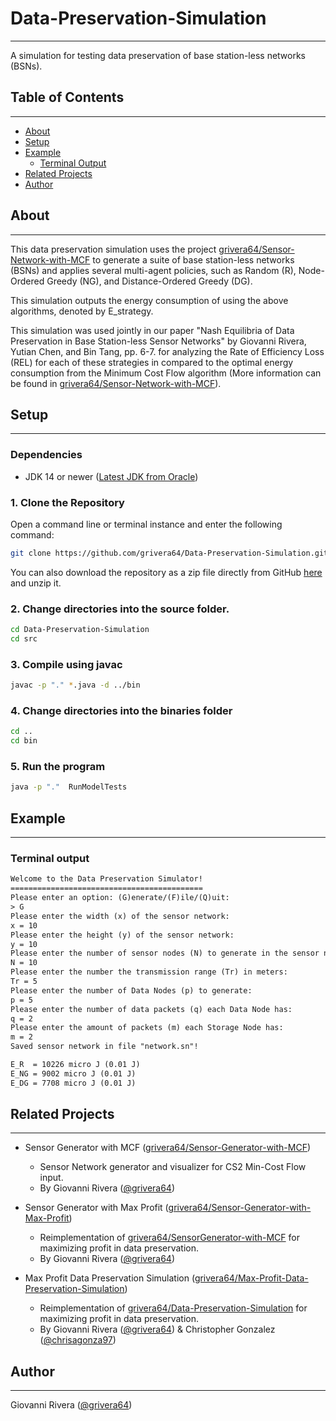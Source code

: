 # Data-Preservation-Simulation

---
A simulation for testing data preservation of base station-less networks (BSNs).

## Table of Contents

---
- [About](#about)
- [Setup](#setup)
- [Example](#example)
    - [Terminal Output](#terminal-output)
- [Related Projects](#related-projects)
- [Author](#author)

## About

---
This data preservation simulation uses the project [grivera64/Sensor-Network-with-MCF](https://github.com/grivera64/Sensor-Generator-with-MCF)
to generate a suite of base station-less networks (BSNs) and applies several
multi-agent policies, such as Random (R), Node-Ordered Greedy (NG), and Distance-Ordered Greedy (DG).

This simulation outputs the energy consumption of using the above algorithms, denoted by E_strategy.

This simulation was used jointly in our paper "Nash Equilibria of Data Preservation in Base Station-less Sensor Networks" by Giovanni Rivera,
Yutian Chen, and Bin Tang, pp. 6-7. for analyzing the Rate of Efficiency Loss (REL) for each of these strategies in compared
to the optimal energy consumption from the Minimum Cost Flow algorithm (More information can be found in [grivera64/Sensor-Network-with-MCF](https://github.com/grivera64/Sensor-Generator-with-MCF)). 

## Setup

---

### Dependencies

- JDK 14 or newer ([Latest JDK from Oracle](https://www.oracle.com/java/technologies/downloads/))

### 1. Clone the Repository

Open a command line or terminal instance and enter the following command:
```sh
git clone https://github.com/grivera64/Data-Preservation-Simulation.git
```

You can also download the repository as a zip file directly
from GitHub [here](https://github.com/grivera64/Data-Preservation-Simulation/archive/refs/heads/main.zip) and unzip it.

### 2. Change directories into the source folder.

```sh
cd Data-Preservation-Simulation
cd src
```

### 3. Compile using javac

```sh
javac -p "." *.java -d ../bin
```

### 4. Change directories into the binaries folder

```sh
cd ..
cd bin
```

### 5. Run the program
```sh
java -p "."  RunModelTests
```

## Example

---
### Terminal output

```txt
Welcome to the Data Preservation Simulator!
===========================================
Please enter an option: (G)enerate/(F)ile/(Q)uit:
> G
Please enter the width (x) of the sensor network:
x = 10
Please enter the height (y) of the sensor network: 
y = 10
Please enter the number of sensor nodes (N) to generate in the sensor network:
N = 10
Please enter the number the transmission range (Tr) in meters:
Tr = 5
Please enter the number of Data Nodes (p) to generate:
p = 5
Please enter the number of data packets (q) each Data Node has:
q = 2
Please enter the amount of packets (m) each Storage Node has:
m = 2
Saved sensor network in file "network.sn"!

E_R  = 10226 micro J (0.01 J)
E_NG = 9002 micro J (0.01 J)
E_DG = 7708 micro J (0.01 J)
```

## Related Projects

---

- Sensor Generator with MCF ([grivera64/Sensor-Generator-with-MCF](https://github.com/grivera64/Sensor-Generator-with-MCF))
  - Sensor Network generator and visualizer for CS2 Min-Cost Flow input.
  - By Giovanni Rivera ([@grivera64](https://github.com/grivera64))

- Sensor Generator with Max Profit ([grivera64/Sensor-Generator-with-Max-Profit](https://github.com/grivera64/Sensor-Generator-with-Max-Profit))
  - Reimplementation of [grivera64/SensorGenerator-with-MCF](https://github.com/grivera64/Sensor-Generator-with-MCF) for maximizing profit in data preservation.
  - By Giovanni Rivera ([@grivera64](https://github.com/grivera64))
 
- Max Profit Data Preservation Simulation ([grivera64/Max-Profit-Data-Preservation-Simulation](https://github.com/grivera64/Max-Profit-Data-Preservation-Simulation))
  - Reimplementation of [grivera64/Data-Preservation-Simulation](https://github.com/grivera64/Data-Preservation-Simulation) for maximizing profit in data preservation.
  - By Giovanni Rivera ([@grivera64](https://github.com/grivera64)) & Christopher Gonzalez ([@chrisagonza97](https://github.com/chrisagonza97))

## Author

---
Giovanni Rivera ([@grivera64](https://github.com/grivera64))
